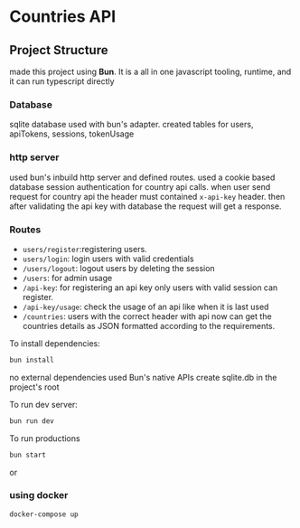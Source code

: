 # Countries API

## Project Structure

made this project using **Bun**. It is a all in one javascript tooling, runtime, and it can run typescript directly

### Database

sqlite database used with bun's adapter. created tables for users, apiTokens, sessions, tokenUsage

### http server

used bun's inbuild http server and defined routes. used a cookie based database session authentication for country api calls.
when user send request for country api the header must contained `x-api-key` header. then after validating the api key with database the request will get a response.

### Routes

- `users/register`:registering users.
- `users/login`: login users with valid credentials
- `/users/logout`: logout users by deleting the session
- `/users`: for admin usage
- `/api-key`: for registering an api key only users with valid session can register.
- `/api-key/usage`: check the usage of an api like when it is last used
- `/countries`: users with the correct header with api now can get the countries details as JSON formatted according to the requirements.

To install dependencies:

```bash
bun install
```

no external dependencies used Bun's native APIs
create sqlite.db in the project's root

To run dev server:

```bash
bun run dev
```

To run productions

```bash
bun start
```

or

### using docker

```bash
docker-compose up
```
